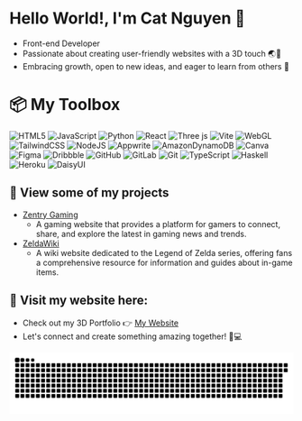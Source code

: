 # Hello World!, I'm Cat Nguyen 👋
  - Front-end Developer
  - Passionate about creating user-friendly websites with a 3D touch 🌏🎨
  - Embracing growth, open to new ideas, and eager to learn from others 🌱

# 📦 My Toolbox
![HTML5](https://img.shields.io/badge/html5-%23E34F26.svg?style=for-the-badge&logo=html5&logoColor=white) ![JavaScript](https://img.shields.io/badge/javascript-%23323330.svg?style=for-the-badge&logo=javascript&logoColor=%23F7DF1E) ![Python](https://img.shields.io/badge/python-3670A0?style=for-the-badge&logo=python&logoColor=ffdd54) ![React](https://img.shields.io/badge/react-%2320232a.svg?style=for-the-badge&logo=react&logoColor=%2361DAFB) ![Three js](https://img.shields.io/badge/threejs-black?style=for-the-badge&logo=three.js&logoColor=white) ![Vite](https://img.shields.io/badge/vite-%23646CFF.svg?style=for-the-badge&logo=vite&logoColor=white) ![WebGL](https://img.shields.io/badge/WebGL-990000?logo=webgl&logoColor=white&style=for-the-badge) ![TailwindCSS](https://img.shields.io/badge/tailwindcss-%2338B2AC.svg?style=for-the-badge&logo=tailwind-css&logoColor=white) ![NodeJS](https://img.shields.io/badge/node.js-6DA55F?style=for-the-badge&logo=node.js&logoColor=white) ![Appwrite](https://img.shields.io/badge/Appwrite-%23FD366E.svg?style=for-the-badge&logo=appwrite&logoColor=white) ![AmazonDynamoDB](https://img.shields.io/badge/Amazon%20DynamoDB-4053D6?style=for-the-badge&logo=Amazon%20DynamoDB&logoColor=white) ![Canva](https://img.shields.io/badge/Canva-%2300C4CC.svg?style=for-the-badge&logo=Canva&logoColor=white) ![Figma](https://img.shields.io/badge/figma-%23F24E1E.svg?style=for-the-badge&logo=figma&logoColor=white) ![Dribbble](https://img.shields.io/badge/Dribbble-EA4C89?style=for-the-badge&logo=dribbble&logoColor=white) ![GitHub](https://img.shields.io/badge/github-%23121011.svg?style=for-the-badge&logo=github&logoColor=white) ![GitLab](https://img.shields.io/badge/gitlab-%23181717.svg?style=for-the-badge&logo=gitlab&logoColor=white) ![Git](https://img.shields.io/badge/git-%23F05033.svg?style=for-the-badge&logo=git&logoColor=white) ![TypeScript](https://img.shields.io/badge/typescript-%23007ACC.svg?style=for-the-badge&logo=typescript&logoColor=white) ![Haskell](https://img.shields.io/badge/Haskell-5e5086?style=for-the-badge&logo=haskell&logoColor=white) ![Heroku](https://img.shields.io/badge/heroku-%23430098.svg?style=for-the-badge&logo=heroku&logoColor=white) ![DaisyUI](https://img.shields.io/badge/daisyui-5A0EF8?style=for-the-badge&logo=daisyui&logoColor=white)


## 🔗 **View some of my projects**  
- <a href="https://nguyencatnguyen.github.io/ZentryGaming/" target="_blank">Zentry Gaming</a>  
  - A gaming website that provides a platform for gamers to connect, share, and explore the latest in gaming news and trends.  
- <a href="https://nguyencatnguyen.github.io/ZeldaWIki" target="_blank">ZeldaWiki</a>  
  - A wiki website dedicated to the Legend of Zelda series, offering fans a comprehensive resource for information and guides about in-game items.


## 💫 Visit my website here:
- Check out my 3D Portfolio 👉 [My Website](https://nguyencatnguyen.github.io/3D-Portfolio/)  
- Let's connect and create something amazing together! 🌟💻


<picture>
  <source media="(prefers-color-scheme: dark)" srcset="https://raw.githubusercontent.com/NguyenCatNguyen/NguyenCatNguyen/output/github-snake-dark.svg" />
  <source media="(prefers-color-scheme: light)" srcset="https://raw.githubusercontent.com/NguyenCatNguyen/NguyenCatNguyen/output/github-snake.svg" />
  <img alt="github-snake" src="https://raw.githubusercontent.com/NguyenCatNguyen/NguyenCatNguyen/output/github-snake.svg" />
</picture>
